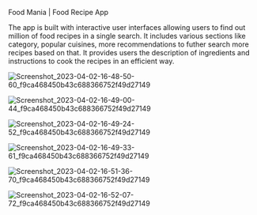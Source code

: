 Food Mania | Food Recipe App

The app is built with interactive user interfaces allowing users to find out million of food recipes in a single search. It includes various sections like category, popular cuisines, more recommendations to futher search more recipes based on that. It provides users the description of ingredients and instructions to cook the recipes in an efficient way.


![Screenshot_2023-04-02-16-48-50-60_f9ca468450b43c688366752f49d27149](https://user-images.githubusercontent.com/72508199/229349789-b2aa6109-4e33-42ea-98bf-ec11bad6cbb7.jpg)

![Screenshot_2023-04-02-16-49-00-44_f9ca468450b43c688366752f49d27149](https://user-images.githubusercontent.com/72508199/229349832-448c7f7f-872a-4f75-8bf8-3ed6c682955e.jpg)

![Screenshot_2023-04-02-16-49-24-52_f9ca468450b43c688366752f49d27149](https://user-images.githubusercontent.com/72508199/229349840-970a2575-63b1-45f4-b317-636a59a91cd5.jpg)

![Screenshot_2023-04-02-16-49-33-61_f9ca468450b43c688366752f49d27149](https://user-images.githubusercontent.com/72508199/229349844-d908a486-7fda-4f5a-b5d8-e12fd415b2f1.jpg)

![Screenshot_2023-04-02-16-51-36-70_f9ca468450b43c688366752f49d27149](https://user-images.githubusercontent.com/72508199/229349853-da58e700-a218-470e-a046-4d1e5c0bfa95.jpg)

![Screenshot_2023-04-02-16-52-07-72_f9ca468450b43c688366752f49d27149](https://user-images.githubusercontent.com/72508199/229349855-fa1d9fbb-acb5-41fa-b177-93a26780de1b.jpg)
